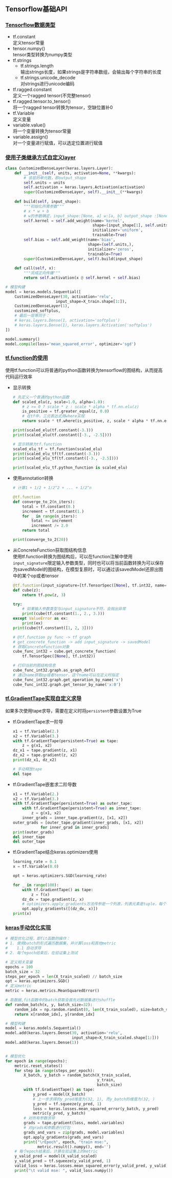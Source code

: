 ## Tensorflow基础API   

### [Tensorflow数据类型](./tf-basic-api.ipynb)   
* tf.constant   
    定义tensor常量   
* tensor.numpy()     
    tensor类型转换为numpy类型   
* tf.strings    
    * tf.strings.length   
        输出strings长度，如果strings是字符串数组，会输出每个字符串的长度    
    * tf.strings.unicode_decode   
        对strings进行unicode编码   
* tf.ragged.constant    
    定义一个ragged tensor(不完整tensor)    
* tf.ragged.tensor.to_tensor()    
    将一个ragged tensor转换为tensor，空缺位置补0   
* tf.Variable    
    定义变量    
* variable.value()   
    将一个变量转换为tensor常量     
* variable.assign()     
    对一个变量进行赋值，可以选定位置进行赋值     

### [使用子类继承方式自定义layer](./tf_keras_regression_customized_layer.ipynb)   

```python
class CustomizedDenseLayer(keras.layers.Layer):
    def __init__(self, units, activation=None, **kwargs):
        # 该层的单元数，即output_shape
        self.units = units
        self.activation = keras.layers.Activation(activation)
        super(CustomizedDenseLayer, self).__init__(**kwargs)
    
    def build(self, input_shape):
        """初始化所需参数"""
        # x * w + b 
        # w的参数确定，input_shape:[None, a] w:[a, b] output_shape :[None, b]
        self.kernel = self.add_weight(name='kernel',
                                      shape=(input_shape[1], self.units),
                                      initializer='uniform',
                                      trainable=True)
        self.bias = self.add_weight(name='bias',
                                    shape=(self.units,),
                                    initializer='zeros',
                                    trainable=True)
        super(CustomizedDenseLayer, self).build(input_shape)
        
    def call(self, x):
        """完成正向传播"""
        return self.activation(x @ self.kernel + self.bias)   

# 模型构建
model = keras.models.Sequential([
    CustomizedDenseLayer(30, activation='relu',
                      input_shape=X_train.shape[1:]),
    CustomizedDenseLayer(1),
    customized_softplus,
    # 最后一层等同于：
    # keras.layers.Dense(1, activation='softplus')
    # keras.layers.Dense(1), keras.layers.Activation('softplus')
])

model.summary()
model.compile(loss='mean_squared_error', optimizer='sgd')
``` 

### [tf.function的使用](./tf_function_and_auto_graph.ipynb)      
使用tf.function可以将普通的python函数转换为tensorflow的图结构，从而提高代码运行效率    

* 显示转换  
    ```python
    # 先定义一个普通的python函数 
    def scaled_elu(z, scale=1.0, alpha=1.0):
        # z >= 0 ? scale * z : scale * alpha * tf.nn.elu(z)
        is_positive = tf.greater_equal(z, 0.0)
        # 在tf中，三元表达式用where实现
        return scale * tf.where(is_positive, z, scale * alpha * tf.nn.elu(z))

    print(scaled_elu(tf.constant(-3.)))
    print(scaled_elu(tf.constant([-3., -2.5])))

    # 显示转换为tf.function 
    scaled_elu_tf = tf.function(scaled_elu)
    print(scaled_elu_tf(tf.constant(-3.)))
    print(scaled_elu_tf(tf.constant([-3., -2.5])))

    print(scaled_elu_tf.python_function is scaled_elu)
    ```  

* 使用annotation转换   
    ```python
    # 计算1 + 1/2 + 1/2^2 + ... + 1/2^n

    @tf.function
    def converge_to_2(n_iters):
        total = tf.constant(0.)
        increment = tf.constant(1.)
        for _ in range(n_iters):
            total += increment
            increment /= 2.0
        return total

    print(converge_to_2(20))
    ```   

* 从ConcreteFunction获取图结构信息    
    使用tf.function转换为图结构后，可以在function注解中使用`input_signature`限定输入参数类型，同时也可以将当前函数转换为可以保存为savedModel的图结构，在模型复原时，可以通过该savedModel还原出图中的某个op或者tensor    

    ```python   
    @tf.function(input_signature=[tf.TensorSpec([None], tf.int32, name='x')])
    def cube(z):
        return tf.pow(z, 3)

    try:
        # 如果输入参数类型与input_signature不符，会抛出异常
        print(cube(tf.constant(1., 2., 3.)))
    except ValueError as ex:
        print(ex)
    print(cube(tf.constant([1, 2, 3])))

    # @tf.function py func -> tf graph
    # get_concrete_function -> add input_signature -> savedModel
    # 获取ConcreteFunction对象
    cube_func_int32 = cube.get_concrete_function(
        tf.TensorSpec([None], tf.int32))    

    # 打印当前的图结构信息 
    cube_func_int32.graph.as_graph_def()
    # 通过name获取op或者tensor，这个name可以在定义时指定
    cube_func_int32.graph.get_operation_by_name('x')
    cube_func_int32.graph.get_tensor_by_name('x:0')
    ```  

### [tf.GradientTape实现自定义求导](./tf_diffs.ipynb)    
如果多次使用tape求导，需要在定义时将`persistent`参数设置为True   
* tf.GradientTape求一阶导    
    ```python
    x1 = tf.Variable(2.)
    x2 = tf.Variable(3.)
    with tf.GradientTape(persistent=True) as tape:
        z = g(x1, x2)
    dz_x1 = tape.gradient(z, x1)
    dz_x2 = tape.gradient(z, x2)
    print(dz_x1, dz_x2)

    # 手动释放tape
    del tape
    ```    

* tf.GradientTape嵌套求二阶导数   
    ```python
    x1 = tf.Variable(2.)
    x2 = tf.Variable(3.)
    with tf.GradientTape(persistent=True) as outer_tape:
        with tf.GradientTape(persistent=True) as inner_tape:
            z = g(x1, x2)
        inner_grads = inner_tape.gradient(z, [x1, x2])
    outer_grads = [outer_tape.gradient(inner_grads, [x1, x2])
                for inner_grad in inner_grads]
    print(outer_grads)
    del inner_tape
    del outer_tape
    ```   

* tf.GradientTape结合keras.optimizers使用   
    ```python
    learning_rate = 0.1
    x = tf.Variable(0.0)

    opt = keras.optimizers.SGD(learning_rate)

    for _ in range(100):
        with tf.GradientTape() as tape:
            z = f(x)
        dz_dx = tape.gradient(z, x)
        # optimizers.apply_gradients方法传参是一个列表，列表元素是tuple，每个tuple对应一个目标变量和它的导数
        opt.apply_gradients([(dz_dx, x)])
    print(x)
    ```  

### [keras手动优化实现](./tf_keras_regression_customized_diffs.ipynb)   
```python
# 模型优化过程，即fit函数的操作：
# 1. 使用batch的形式遍历数据集，并计算loss和其他metric
#    1.1 自动求导
# 2. 每个epoch结束后，在验证集上测试

# 定义相关变量
epochs = 100
batch_size = 32
steps_per_epoch = len(X_train_scaled) // batch_size
opt = keras.optimizers.SGD()
# 定义metric
metric = keras.metrics.MeanSquaredError()

# 取数据,fit函数中的batch获取会首先对数据集进行shuffle
def random_batch(x, y, batch_size=32):
    random_idx = np.random.randint(0, len(X_train_scaled), size=batch_size)
    return x[random_idx], y[random_idx]    

# 模型构建
model = keras.models.Sequential()
model.add(keras.layers.Dense(30, activation='relu',
                             input_shape=X_train_scaled.shape[1:]))
model.add(keras.layers.Dense(1))


# 模型优化
for epoch in range(epochs):
    metric.reset_states()
    for step in range(steps_per_epoch):
        X_batch, y_batch = random_batch(X_train_scaled,
                                        y_train,
                                        batch_size)
        with tf.GradientTape() as tape:
            y_pred = model(X_batch)
            # 上一步求得的y_pred维度为(32, 1), 而y_batch的维度为(32, )
            y_pred = tf.squeeze(y_pred, 1)
            loss = keras.losses.mean_squared_error(y_batch, y_pred)
            metric(y_pred, y_batch)
        # 对所有参数求导
        grads = tape.gradient(loss, model.variables)
        # 对grads和参数进行打包
        grads_and_vars = zip(grads, model.variables)
        opt.apply_gradients(grads_and_vars)
        print("\rEpoch", epoch, "train mse:", 
              metric.result().numpy(), end='')
    # 每个epoch结束后，计算在验证集上的metric
    y_valid_pred = model(X_valid_scaled)
    y_valid_pred = tf.squeeze(y_valid_pred, 1)
    valid_loss = keras.losses.mean_squared_error(y_valid_pred, y_valid)
    print("\t valid mse: ", valid_loss.numpy())
```

